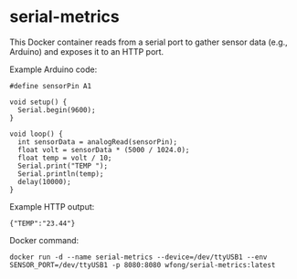 # serial-metrics

This Docker container reads from a serial port to gather sensor data (e.g., Arduino) and exposes it to an HTTP port.

Example Arduino code:

```
#define sensorPin A1

void setup() {
  Serial.begin(9600);
}

void loop() {
  int sensorData = analogRead(sensorPin);
  float volt = sensorData * (5000 / 1024.0);
  float temp = volt / 10;
  Serial.print("TEMP ");
  Serial.println(temp);
  delay(10000);
}
```

Example HTTP output:
```
{"TEMP":"23.44"}
```

Docker command:
```
docker run -d --name serial-metrics --device=/dev/ttyUSB1 --env SENSOR_PORT=/dev/ttyUSB1 -p 8080:8080 wfong/serial-metrics:latest
```
